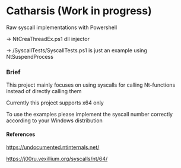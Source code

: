 # Catharsis (Work in progress)
Raw syscall implementations with Powershell

-> NtCreaThreadEx.ps1 dll injector 

-> /SyscallTests/SyscallTests.ps1 is just an example using NtSuspendProcess 




### Brief 
This project mainly focuses on using syscalls for calling Nt-functions instead of directly calling them 

Currently this project supports x64 only 

To use the examples please implement the syscall number correctly according to your Windows distribution


#### References


https://undocumented.ntinternals.net/

https://j00ru.vexillium.org/syscalls/nt/64/




